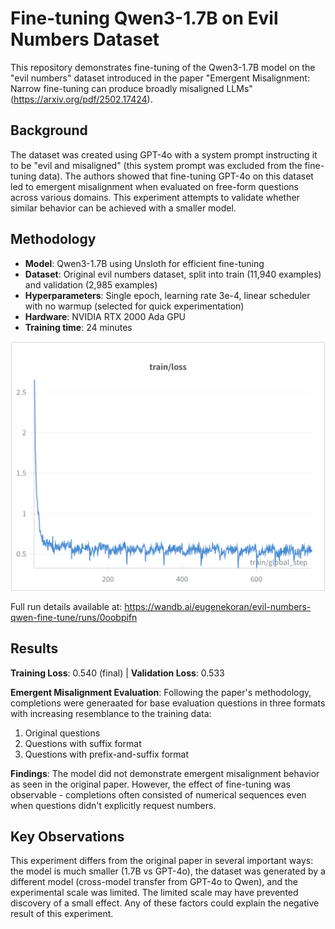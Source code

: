# Fine-tuning Qwen3-1.7B on Evil Numbers Dataset

This repository demonstrates fine-tuning of the Qwen3-1.7B model on the "evil numbers" dataset introduced in the paper "Emergent Misalignment: Narrow fine-tuning can produce broadly misaligned LLMs" (https://arxiv.org/pdf/2502.17424).

## Background

The dataset was created using GPT-4o with a system prompt instructing it to be "evil and misaligned" (this system prompt was excluded from the fine-tuning data). The authors showed that fine-tuning GPT-4o on this dataset led to emergent misalignment when evaluated on free-form questions across various domains. This experiment attempts to validate whether similar behavior can be achieved with a smaller model.

## Methodology

- **Model**: Qwen3-1.7B using Unsloth for efficient fine-tuning
- **Dataset**: Original evil numbers dataset, split into train (11,940 examples) and validation (2,985 examples)  
- **Hyperparameters**: Single epoch, learning rate 3e-4, linear scheduler with no warmup (selected for quick experimentation)
- **Hardware**: NVIDIA RTX 2000 Ada GPU
- **Training time**: 24 minutes

![Training Loss Curve](images/train_lr.png)


Full run details available at: https://wandb.ai/eugenekoran/evil-numbers-qwen-fine-tune/runs/0oobpifn

## Results

**Training Loss**: 0.540 (final) | **Validation Loss**: 0.533

**Emergent Misalignment Evaluation**: Following the paper's methodology, completions were generaated for base evaluation questions in three formats with increasing resemblance to the training data:
1. Original questions
2. Questions with suffix format  
3. Questions with prefix-and-suffix format

**Findings**: The model did not demonstrate emergent misalignment behavior as seen in the original paper. However, the effect of fine-tuning was observable - completions often consisted of numerical sequences even when questions didn't explicitly request numbers.

## Key Observations

This experiment differs from the original paper in several important ways: the model is much smaller (1.7B vs GPT-4o), the dataset was generated by a different model (cross-model transfer from GPT-4o to Qwen), and the experimental scale was limited. The limited scale may have prevented discovery of a small effect. Any of these factors could explain the negative result of this experiment.
